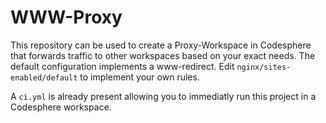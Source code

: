 # WWW-Proxy

This repository can be used to create a Proxy-Workspace in Codesphere that forwards traffic to other workspaces based on your exact needs.
The default configuration implements a www-redirect.
Edit `nginx/sites-enabled/default` to implement your own rules.

A `ci.yml` is already present allowing you to immediatly run this project in a Codesphere workspace.
